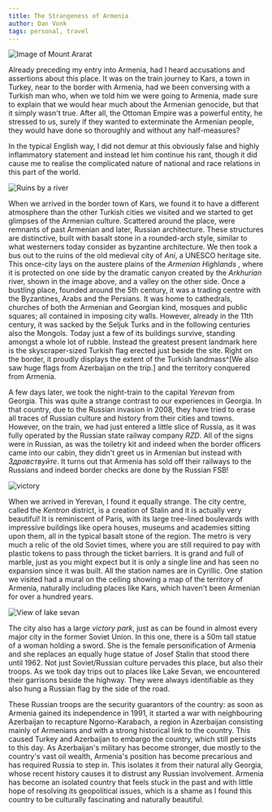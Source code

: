 ```yaml
---
title: The Strangeness of Armenia
author: Dan Vonk
tags: personal, travel
---
```


![Image of Mount Ararat](/images/DSCF7417.JPG "The peaks of Mount Ararat, the
symbol of Armenia, float off in the horizon. On a clear day they can be seen
from the capital, Yerevan. Though look carefully and you will
see the border fence which now places it in Turkey. ")

Already preceding my entry into Armenia, had I heard accusations and assertions
about this place. It was on the train journey to Kars, a town in Turkey, near
to the border with Armenia, had we been conversing with a Turkish man who, when
we told him we were going to Armenia, made sure to explain that we would
hear much about the Armenian genocide, but that it simply wasn't true. After
all, the Ottoman Empire was a powerful entity, he stressed to us, surely if they
wanted to exterminate the Armenian people, they would have done so thoroughly
and without any half-measures? 

In the typical English way, I did not demur at this obviously false and highly
inflammatory statement and instead let him continue his rant, though it did cause
me to realise the complicated nature of national and race relations in this part
of the world. 

![Ruins by a river](/images/DSCF7058.JPG "Ruins of the old Armenian capital of
Ani")

When we arrived in the border town of Kars, we found it to have a different
atmosphere than the other Turkish cities we visited and we started to get
glimpses of the Armenian culture. Scattered around the place, were remnants of
past Armenian and later, Russian architecture. These structures are distinctive,
built with basalt stone in a rounded-arch style, similar to what westerners
today consider as byzantine architecture. We then took a bus out to the ruins of
the old medieval city of _Ani_, a UNESCO heritage site. This once-city lays on
the austere plains of the _Armenian Highlands_ , where it is protected on one
side by the dramatic canyon created by the _Arkhurian_ river, shown in the image
above, and a valley on the other side. Once a bustling place, founded around the
5th century, it was a trading centre with the Byzantines, Arabs and the
Persians. It was home to cathedrals, churches of both the Armenian and Georgian
kind, mosques and public squares; all contained in imposing city walls. However,
already in the 11th century, it was sacked by the Seljuk Turks and in the
following centuries also the Mongols. Today just a few of its buildings survive,
standing amongst a whole lot of rubble. Instead the greatest present landmark
here is the skyscraper-sized Turkish flag erected just beside the site. Right on
the border, it proudly displays the extent of the Turkish landmass^[We also saw
huge flags from Azerbaijan on the trip.] and the territory conquered from
Armenia.

A few days later, we took the night-train to the capital _Yerevan_ from Georgia.
This was quite a strange contrast to our experiences in Georgia. In that
country, due to the Russian invasion in 2008, they have tried to erase all
traces of Russian culture and history from their cities and towns. However, on
the train, we had just entered a little slice of Russia, as it was fully operated
by the Russian state railway company _RZD_. All of the signs were in Russian,
as was the toiletry kit and indeed when the border officers came into our cabin,
they didn't greet us in Armenian but instead with _Здравствуйте_. It turns out
that Armenia has sold off their railways to the Russians and indeed border
checks are done by the Russian FSB!

![victory](/images/DSCF7319.JPG "Me standing in front of a T-34 tank, just in
front of the monolithic Mother Armenia statue in Victory Park.")

When we arrived in Yerevan, I found it equally strange. The city centre, called
the _Kentron_ district, is a creation of Stalin and it is actually very
beautiful! It is reminiscent of Paris, with its large tree-lined boulevards with
impressive buildings like opera houses, museums and academies sitting upon them,
all in the typical basalt stone of the region. The metro is very much a relic of
the old Soviet times, where you are still required to pay with plastic tokens to
pass through the ticket barriers. It is grand and full of marble, just as you
might expect but it is only a single line and has seen no expansion since it was
built. All the station names are in Cyrillic. One station we visited had
a mural on the ceiling showing a map of the territory of Armenia, naturally
including places like Kars, which haven't been Armenian for over a hundred
years.

![View of lake sevan](/images/DSCF7405.JPG "A View of Lake Sevan, the largest in
the country. The flags of Armenia, Artkash Republic (Ngorno-Karabach) and Russia
fly in the foreground.")

The city also has a large _victory park_, just as can be found in almost every
major city in the former Soviet Union. In this one, there is a 50m tall statue
of a woman holding a sword. She is the female personification of Armenia and she
replaces an equally huge statue of Josef Stalin that stood there until 1962. Not
just Soviet/Russian culture pervades this place, but also their troops. As we
took day trips out to places like Lake Sevan, we encountered their garrisons
beside the highway. They were always identifiable as they also hung a Russian
flag by the side of the road.

These Russian troops are the security guarantors of the country: as soon as
Armenia gained its independence in 1991, it started a war with neighbouring
Azerbaijan to recapture Ngorno-Karabach, a region in Azerbaijan consisting mainly
of Armenians and with a strong historical link to the country. This caused
Turkey and Azerbaijan to embargo the country, which still persists to this day.
As Azerbaijan's military has become stronger, due mostly to the country's vast
oil wealth, Armenia's position has become precarious and has required Russia to
step in. This isolates it from their natural ally Georgia, whose recent history
causes it to distrust any Russian involvement. Armenia has become an isolated
country that feels stuck in the past and with little hope of resolving its
geopolitical issues, which is a shame as I found this country to be culturally
fascinating and naturally beautiful.
